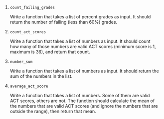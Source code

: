 1. `count_failing_grades`

    Write a function that takes a list of percent grades as input. It should return the number of failing (less than 60%) grades. 

1. `count_act_scores`

    Write a function that takes a list of numbers as input. It should count how many of those numbers are valid ACT scores (minimum score is 1, maximum is 36), and return that count.

1. `number_sum`

    Write a function that takes a list of numbers as input. It should return the sum of the numbers in the list.

1. `average_act_score`

    Write a function that takes a list of numbers. Some of them are valid ACT scores, others are not. The function should calculate the mean of the numbers that are valid ACT scores (and ignore the numbers that are outside the range), then return that mean.